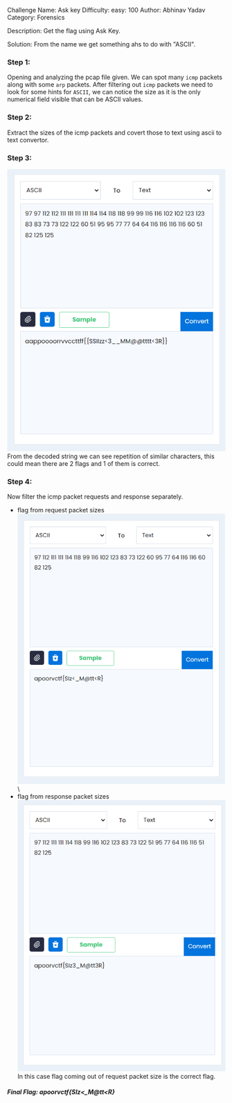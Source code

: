 Challenge Name: Ask key
Difficulty: easy: 100
Author: Abhinav Yadav
Category: Forensics

Description: Get the flag using Ask Key.

Solution:
From the name we get something ahs to do with "ASCII".

### Step 1:

Opening and analyzing the pcap file given. We can spot many `icmp` packets along with some `arp` packets.
After filtering out `icmp` packets we need to look for some hints for `ASCII`, we can notice the size as it is the only numerical field visible that can be ASCII values.

### Step 2:

Extract the sizes of the icmp packets and covert those to text using ascii to text convertor.

### Step 3:

![](images/Pasted%20image%2020240324085543.png)\
From the decoded string we can see repetition of similar characters, this could mean there are 2 flags and 1 of them is correct.

### Step 4:

Now filter the icmp packet requests and response separately.

- flag from request packet sizes\
  ![](images/Pasted%20image%2020240324090134.png)\
- flag from response packet sizes\
  ![](images/Pasted%20image%2020240324090302.png)\
  In this case flag coming out of request packet size is the correct flag.

##### Final Flag: apoorvctf{SIz<\_M@tt<R}
